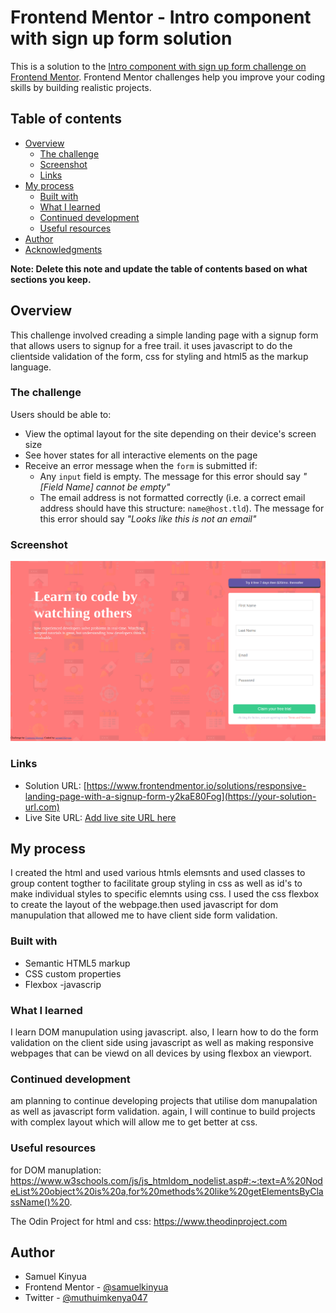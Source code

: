 # Frontend Mentor - Intro component with sign up form solution

This is a solution to the [Intro component with sign up form challenge on Frontend Mentor](https://www.frontendmentor.io/challenges/intro-component-with-signup-form-5cf91bd49edda32581d28fd1). Frontend Mentor challenges help you improve your coding skills by building realistic projects. 

## Table of contents

- [Overview](#overview)
  - [The challenge](#the-challenge)
  - [Screenshot](#screenshot)
  - [Links](#links)
- [My process](#my-process)
  - [Built with](#built-with)
  - [What I learned](#what-i-learned)
  - [Continued development](#continued-development)
  - [Useful resources](#useful-resources)
- [Author](#author)
- [Acknowledgments](#acknowledgments)

**Note: Delete this note and update the table of contents based on what sections you keep.**

## Overview
This challenge involved creading a simple landing page with a signup form that allows users to signup for a free trail. it uses javascript to do the clientside validation of the form, css for styling and html5 as the markup language.

### The challenge

Users should be able to:

- View the optimal layout for the site depending on their device's screen size
- See hover states for all interactive elements on the page
- Receive an error message when the `form` is submitted if:
  - Any `input` field is empty. The message for this error should say *"[Field Name] cannot be empty"*
  - The email address is not formatted correctly (i.e. a correct email address should have this structure: `name@host.tld`). The message for this error should say *"Looks like this is not an email"*

### Screenshot

![](./images/signupscreenshot.png)



### Links

- Solution URL: [https://www.frontendmentor.io/solutions/responsive-landing-page-with-a-signup-form-y2kaE80Fog](https://your-solution-url.com)
- Live Site URL: [Add live site URL here](https://samssignupform.netlify.app/)

## My process
I created the html and used various htmls elemsnts and used classes to group content togther to facilitate group styling in css as well as id's to make individual styles to specific elemnts using css. I used the css flexbox to create the layout of the webpage.then used javascript for dom manupulation that allowed me to have client side form validation.
### Built with

- Semantic HTML5 markup
- CSS custom properties
- Flexbox
-javascrip


### What I learned
I learn DOM manupulation using javascript. also, I learn how to do the form validation on the client side using javascript as well as making responsive webpages that can be viewd on all devices by using flexbox an viewport.

### Continued development

am planning to continue developing projects that utilise dom manupalation as well as javascript form validation. again, I will continue to build projects with complex layout which will allow me to get better at css.

### Useful resources
for DOM manuplation:
https://www.w3schools.com/js/js_htmldom_nodelist.asp#:~:text=A%20NodeList%20object%20is%20a,for%20methods%20like%20getElementsByClassName()%20.


The Odin Project for html and css:
https://www.theodinproject.com



## Author

- Samuel Kinyua
- Frontend Mentor - [@samuelkinyua](https://www.frontendmentor.io/profile/yourusername)
- Twitter - [@muthuimkenya047](https://www.twitter.com/yourusername)

